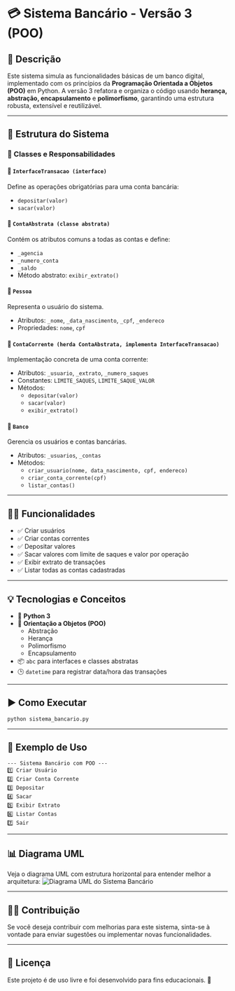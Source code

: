 # 💳 Sistema Bancário - Versão 3 (POO)

## 📌 Descrição

Este sistema simula as funcionalidades básicas de um banco digital, implementado com os princípios da **Programação Orientada a Objetos (POO)** em Python. A versão 3 refatora e organiza o código usando **herança, abstração, encapsulamento** e **polimorfismo**, garantindo uma estrutura robusta, extensível e reutilizável.

---

## 🧱 Estrutura do Sistema

### 📁 Classes e Responsabilidades

#### 🔹 `InterfaceTransacao (interface)`
Define as operações obrigatórias para uma conta bancária:
- `depositar(valor)`
- `sacar(valor)`

#### 🔹 `ContaAbstrata (classe abstrata)`
Contém os atributos comuns a todas as contas e define:
- `_agencia`
- `_numero_conta`
- `_saldo`
- Método abstrato: `exibir_extrato()`

#### 🔹 `Pessoa`
Representa o usuário do sistema.
- Atributos: `_nome`, `_data_nascimento`, `_cpf`, `_endereco`
- Propriedades: `nome`, `cpf`

#### 🔹 `ContaCorrente (herda ContaAbstrata, implementa InterfaceTransacao)`
Implementação concreta de uma conta corrente:
- Atributos: `_usuario`, `_extrato`, `_numero_saques`
- Constantes: `LIMITE_SAQUES`, `LIMITE_SAQUE_VALOR`
- Métodos:
  - `depositar(valor)`
  - `sacar(valor)`
  - `exibir_extrato()`

#### 🔹 `Banco`
Gerencia os usuários e contas bancárias.
- Atributos: `_usuarios`, `_contas`
- Métodos:
  - `criar_usuario(nome, data_nascimento, cpf, endereco)`
  - `criar_conta_corrente(cpf)`
  - `listar_contas()`

---

## 🧑‍💻 Funcionalidades

- ✅ Criar usuários
- ✅ Criar contas correntes
- ✅ Depositar valores
- ✅ Sacar valores com limite de saques e valor por operação
- ✅ Exibir extrato de transações
- ✅ Listar todas as contas cadastradas

---

## 💡 Tecnologias e Conceitos

- 🐍 **Python 3**
- 🧱 **Orientação a Objetos (POO)**
  - Abstração
  - Herança
  - Polimorfismo
  - Encapsulamento
- 📦 `abc` para interfaces e classes abstratas
- 🕒 `datetime` para registrar data/hora das transações

---

## ▶️ Como Executar

```bash
python sistema_bancario.py
```

---

## 📝 Exemplo de Uso

```text
--- Sistema Bancário com POO ---
1️⃣ Criar Usuário
2️⃣ Criar Conta Corrente
3️⃣ Depositar
4️⃣ Sacar
5️⃣ Exibir Extrato
6️⃣ Listar Contas
7️⃣ Sair
```

---

## 📊 Diagrama UML

Veja o diagrama UML com estrutura horizontal para entender melhor a arquitetura:
![Diagrama UML do Sistema Bancário](./A_UML_class_diagram_in_the_image_represents_the_st.png)

---

## 👨‍💻 Contribuição

Se você deseja contribuir com melhorias para este sistema, sinta-se à vontade para enviar sugestões ou implementar novas funcionalidades.

---

## 📜 Licença

Este projeto é de uso livre e foi desenvolvido para fins educacionais. 🚀